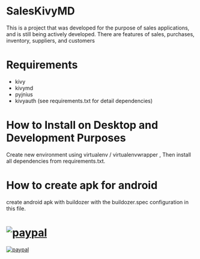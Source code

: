 # SalesKivyMD


This is a project that was developed for the purpose of sales applications, and is still being actively developed. 
There are features of sales, purchases, inventory, suppliers, and customers

# Requirements 
 -  kivy
 -  kivymd
 -  pyjnius
 -  kivyauth
 (see requirements.txt for detail dependencies)

# How to Install on Desktop and Development Purposes
Create new environment using virtualenv / virtualenvwrapper , Then install all dependencies from requirements.txt.

# How to create apk for android 
create android apk with buildozer with the buildozer.spec configuration in this file.

# [![paypal](https://www.paypalobjects.com/en_US/i/btn/btn_donateCC_LG.gif)](YOUR_EMAIL_CODE)

[![paypal](https://www.paypalobjects.com/en_US/i/btn/btn_donateCC_LG.gif)](https://www.paypal.com/cgi-bin/webscr?cmd=_s-xclick&hosted_button_id=SQ2FAECBKULAW)


